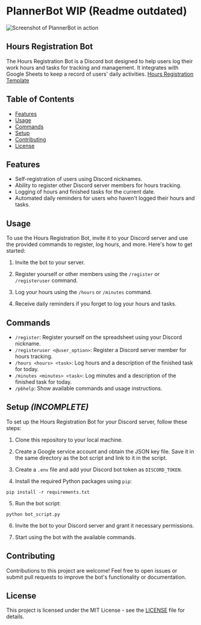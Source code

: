 # PlannerBot WIP (Readme outdated)
![Screenshot of PlannerBot in action](https://cdn.discordapp.com/attachments/518107362272346118/1148420210177605742/image.png)
## Hours Registration Bot

The Hours Registration Bot is a Discord bot designed to help users log their work hours and tasks for tracking and management. It integrates with Google Sheets to keep a record of users' daily activities.
[Hours Registration Template](https://docs.google.com/spreadsheets/d/1UK_veVeC3QWL8_2fPv0StziR0YQZhGvGAtT7ThK9Y-0/edit?usp=sharing)

## Table of Contents

- [Features](#features)
- [Usage](#usage)
- [Commands](#commands)
- [Setup](#setup)
- [Contributing](#contributing)
- [License](#license)

## Features

- Self-registration of users using Discord nicknames.
- Ability to register other Discord server members for hours tracking.
- Logging of hours and finished tasks for the current date.
- Automated daily reminders for users who haven't logged their hours and tasks.

## Usage

To use the Hours Registration Bot, invite it to your Discord server and use the provided commands to register, log hours, and more. Here's how to get started:

1. Invite the bot to your server.

2. Register yourself or other members using the `/register` or `/registeruser` command.

3. Log your hours using the `/hours` or `/minutes` command.

4. Receive daily reminders if you forget to log your hours and tasks.

## Commands

- `/register`: Register yourself on the spreadsheet using your Discord nickname.
- `/registeruser <@user_option>`: Register a Discord server member for hours tracking.
- `/hours <hours> <task>`: Log hours and a description of the finished task for today.
- `/minutes <minutes> <task>`: Log minutes and a description of the finished task for today.
- `/pbhelp`: Show available commands and usage instructions.

## Setup _(INCOMPLETE)_

To set up the Hours Registration Bot for your Discord server, follow these steps:

1. Clone this repository to your local machine.

2. Create a Google service account and obtain the JSON key file. Save it in the same directory as the bot script and link to it in the script.

3. Create a `.env` file and add your Discord bot token as `DISCORD_TOKEN`.

4. Install the required Python packages using `pip`:

`pip install -r requirements.txt`

5. Run the bot script:

`python bot_script.py`

6. Invite the bot to your Discord server and grant it necessary permissions.

7. Start using the bot with the available commands.

## Contributing

Contributions to this project are welcome! Feel free to open issues or submit pull requests to improve the bot's functionality or documentation.

## License

This project is licensed under the MIT License - see the [LICENSE](LICENSE) file for details.
